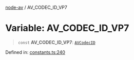 [node-av](../globals.md) / AV\_CODEC\_ID\_VP7

# Variable: AV\_CODEC\_ID\_VP7

> `const` **AV\_CODEC\_ID\_VP7**: [`AVCodecID`](../type-aliases/AVCodecID.md)

Defined in: [constants.ts:240](https://github.com/seydx/av/blob/f8631fc881b394300b1479f511d55cf1c370a87f/src/constants/constants.ts#L240)
